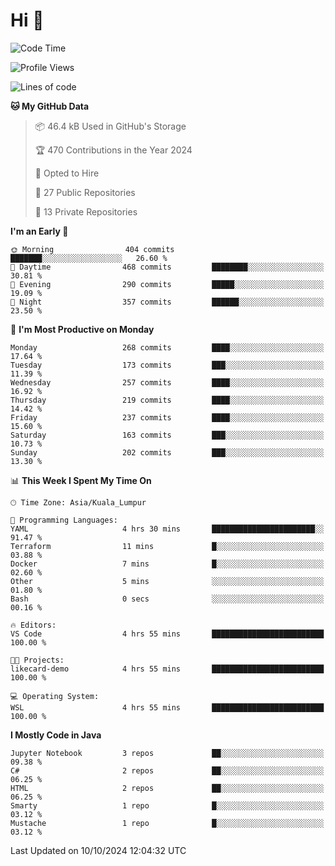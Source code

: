 <h1>Hi 👋</h1>

<!--START_SECTION:waka-->
![Code Time](http://img.shields.io/badge/Code%20Time-746%20hrs%2025%20mins-blue)

![Profile Views](http://img.shields.io/badge/Profile%20Views-0-blue)

![Lines of code](https://img.shields.io/badge/From%20Hello%20World%20I%27ve%20Written-1.2%20million%20lines%20of%20code-blue)

**🐱 My GitHub Data** 

> 📦 46.4 kB Used in GitHub's Storage 
 > 
> 🏆 470 Contributions in the Year 2024
 > 
> 💼 Opted to Hire
 > 
> 📜 27 Public Repositories 
 > 
> 🔑 13 Private Repositories 
 > 
**I'm an Early 🐤** 

```text
🌞 Morning                404 commits         ███████░░░░░░░░░░░░░░░░░░   26.60 % 
🌆 Daytime                468 commits         ████████░░░░░░░░░░░░░░░░░   30.81 % 
🌃 Evening                290 commits         █████░░░░░░░░░░░░░░░░░░░░   19.09 % 
🌙 Night                  357 commits         ██████░░░░░░░░░░░░░░░░░░░   23.50 % 
```
📅 **I'm Most Productive on Monday** 

```text
Monday                   268 commits         ████░░░░░░░░░░░░░░░░░░░░░   17.64 % 
Tuesday                  173 commits         ███░░░░░░░░░░░░░░░░░░░░░░   11.39 % 
Wednesday                257 commits         ████░░░░░░░░░░░░░░░░░░░░░   16.92 % 
Thursday                 219 commits         ████░░░░░░░░░░░░░░░░░░░░░   14.42 % 
Friday                   237 commits         ████░░░░░░░░░░░░░░░░░░░░░   15.60 % 
Saturday                 163 commits         ███░░░░░░░░░░░░░░░░░░░░░░   10.73 % 
Sunday                   202 commits         ███░░░░░░░░░░░░░░░░░░░░░░   13.30 % 
```


📊 **This Week I Spent My Time On** 

```text
🕑︎ Time Zone: Asia/Kuala_Lumpur

💬 Programming Languages: 
YAML                     4 hrs 30 mins       ███████████████████████░░   91.47 % 
Terraform                11 mins             █░░░░░░░░░░░░░░░░░░░░░░░░   03.88 % 
Docker                   7 mins              █░░░░░░░░░░░░░░░░░░░░░░░░   02.60 % 
Other                    5 mins              ░░░░░░░░░░░░░░░░░░░░░░░░░   01.80 % 
Bash                     0 secs              ░░░░░░░░░░░░░░░░░░░░░░░░░   00.16 % 

🔥 Editors: 
VS Code                  4 hrs 55 mins       █████████████████████████   100.00 % 

🐱‍💻 Projects: 
likecard-demo            4 hrs 55 mins       █████████████████████████   100.00 % 

💻 Operating System: 
WSL                      4 hrs 55 mins       █████████████████████████   100.00 % 
```

**I Mostly Code in Java** 

```text
Jupyter Notebook         3 repos             ██░░░░░░░░░░░░░░░░░░░░░░░   09.38 % 
C#                       2 repos             ██░░░░░░░░░░░░░░░░░░░░░░░   06.25 % 
HTML                     2 repos             ██░░░░░░░░░░░░░░░░░░░░░░░   06.25 % 
Smarty                   1 repo              █░░░░░░░░░░░░░░░░░░░░░░░░   03.12 % 
Mustache                 1 repo              █░░░░░░░░░░░░░░░░░░░░░░░░   03.12 % 
```




 Last Updated on 10/10/2024 12:04:32 UTC
<!--END_SECTION:waka-->
